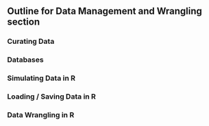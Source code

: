 ## Outline for Data Management and Wrangling section

### Curating Data 

### Databases  

### Simulating Data in R

### Loading / Saving Data in R

### Data Wrangling in R